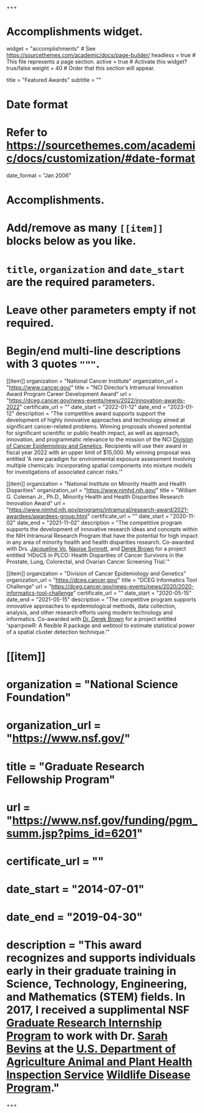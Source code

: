 +++
# Accomplishments widget.
widget = "accomplishments"  # See https://sourcethemes.com/academic/docs/page-builder/
headless = true  # This file represents a page section.
active = true  # Activate this widget? true/false
weight = 40  # Order that this section will appear.

title = "Featured Awards"
subtitle = ""

# Date format
#   Refer to https://sourcethemes.com/academic/docs/customization/#date-format
date_format = "Jan 2006"

# Accomplishments.
#   Add/remove as many `[[item]]` blocks below as you like.
#   `title`, `organization` and `date_start` are the required parameters.
#   Leave other parameters empty if not required.
#   Begin/end multi-line descriptions with 3 quotes `"""`.

[[item]]
  organization = "National Cancer Institute"
  organization_url = "https://www.cancer.gov/"
  title = "NCI Director’s Intramural Innovation Award Program Career Development Award"
  url = "https://dceg.cancer.gov/news-events/news/2022/innovation-awards-2022"
  certificate_url = ""
  date_start = "2022-01-12"
  date_end = "2023-01-12"
  description = "The competitive award supports support the development of highly innovative approaches and technology aimed at significant cancer–related problems. Winning proposals showed potential for significant scientific or public health impact, as well as approach, innovation, and programmatic relevance to the mission of the NCI [Division of Cancer Epidemiology and Genetics](https://dceg.cancer.gov/). Recipients will use their award in fiscal year 2022 with an upper limit of $15,000. My winning proposal was entitled 'A new paradigm for environmental exposure assessment involving multiple chemicals: incorporating spatial components into mixture models for investigations of associated cancer risks.'"
  
[[item]]
  organization = "National Institute on Minority Health and Health Disparities"
  organization_url = "https://www.nimhd.nih.gov/"
  title = "William G. Coleman Jr., Ph.D., Minority Health and Health Disparities Research Innovation Award"
  url = "https://www.nimhd.nih.gov/programs/intramural/research-award/2021-awardees/awardees-group.html"
  certificate_url = ""
  date_start = "2020-11-02"
  date_end = "2021-11-02"
  description = "The competitive program supports the development of innovative research ideas and concepts within the NIH Intramural Research Program that have the potential for high impact in any area of minority health and health disparities research. Co-awarded with Drs. [Jacqueline Vo](https://orcid.org/0000-0001-8891-4437), [Naoise Synnott](https://orcid.org/0000-0001-8331-1143), and [Derek Brown](https://orcid.org/0000-0001-8393-1713) for a project entitled 'HDoCS in PLCO: Health Disparities of Cancer Survivors in the Prostate, Lung, Colorectal, and Ovarian Cancer Screening Trial.'"

[[item]]
  organization = "Division of Cancer Epidemiology and Genetics"
  organization_url = "https://dceg.cancer.gov/"
  title = "DCEG Informatics Tool Challenge"
  url = "https://dceg.cancer.gov/news-events/news/2020/2020-informatics-tool-challenge"
  certificate_url = ""
  date_start = "2020-05-15"
  date_end = "2021-05-15"
  description = "The competitive program supports innovative approaches to epidemiological methods, data collection, analysis, and other research efforts using modern technology and informatics. Co-awarded with [Dr. Derek Brown](https://orcid.org/0000-0001-8393-1713) for a project entitled 'sparrpowR: A flexible R package and webtool to estimate statistical power of a spatial cluster detection technique.'"
  
# [[item]]
#   organization = "National Science Foundation"
#   organization_url = "https://www.nsf.gov/"
#   title = "Graduate Research Fellowship Program"
#   url = "https://www.nsf.gov/funding/pgm_summ.jsp?pims_id=6201"
#   certificate_url = ""
#   date_start = "2014-07-01"
#   date_end = "2019-04-30"
#   description = "This award recognizes and supports individuals early in their graduate training in Science, Technology, Engineering, and Mathematics (STEM) fields. In 2017, I received a supplimental NSF [Graduate Research Internship Program](https://www.nsf.gov/funding/pgm_summ.jsp?pims_id=505127) to work with Dr. [Sarah Bevins](https://www.aphis.usda.gov/aphis/ourfocus/wildlifedamage/programs/nwrc/research-areas/sa_scientists/ct_bevins) at the [U.S. Department of Agriculture Animal and Plant Health Inspection Service](https://www.aphis.usda.gov/aphis/home/) [Wildlife Disease Program](https://www.aphis.usda.gov/aphis/ourfocus/wildlifedamage/programs/nwrc/nwdp/ct_nwdp)."

+++
